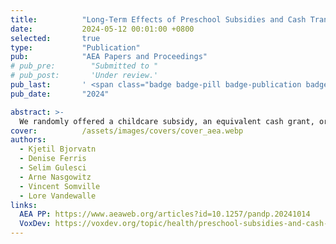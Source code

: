 ```yaml
---
title:          "Long-Term Effects of Preschool Subsidies and Cash Transfers on Child Development: Evidence from Uganda"
date:           2024-05-12 00:01:00 +0800
selected:       true
type:           "Publication"
pub:            "AEA Papers and Proceedings"
# pub_pre:        "Submitted to "
# pub_post:       'Under review.'
pub_last:       ' <span class="badge badge-pill badge-publication badge-success">Spotlight</span>'
pub_date:       "2024"

abstract: >-
  We randomly offered a childcare subsidy, an equivalent cash grant, or both to mothers of three-to-five-year-old children in Uganda. We find evidence of long-lasting effects of all interventions on the children's anthropometric outcomes, as measured up to four years after the intervention.
cover:          /assets/images/covers/cover_aea.webp
authors:
  - Kjetil Bjorvatn
  - Denise Ferris
  - Selim Gulesci
  - Arne Nasgowitz
  - Vincent Somville
  - Lore Vandewalle
links:
  AEA PP: https://www.aeaweb.org/articles?id=10.1257/pandp.20241014
  VoxDev: https://voxdev.org/topic/health/preschool-subsidies-and-cash-transfers-have-long-term-health-benefits-children
---
```

